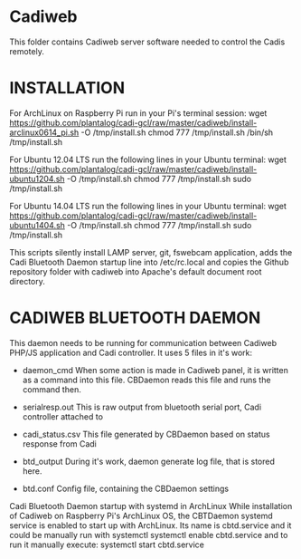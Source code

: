 Cadiweb
=======

This folder contains Cadiweb server software needed to control the Cadis remotely.

INSTALLATION
=============

For ArchLinux on Raspberry Pi run in your Pi's terminal session:
	wget https://github.com/plantalog/cadi-gcl/raw/master/cadiweb/install-arclinux0614_pi.sh -O /tmp/install.sh
	chmod 777 /tmp/install.sh
	/bin/sh /tmp/install.sh

For Ubuntu 12.04 LTS run the following lines in your Ubuntu terminal:
	wget https://github.com/plantalog/cadi-gcl/raw/master/cadiweb/install-ubuntu1204.sh -O /tmp/install.sh
	chmod 777 /tmp/install.sh
	sudo /tmp/install.sh

For Ubuntu 14.04 LTS run the following lines in your Ubuntu terminal:
	wget https://github.com/plantalog/cadi-gcl/raw/master/cadiweb/install-ubuntu1404.sh -O /tmp/install.sh
	chmod 777 /tmp/install.sh
	sudo /tmp/install.sh

This scripts silently install LAMP server, git, fswebcam application, adds the Cadi Bluetooth Daemon startup line into /etc/rc.local and copies the Github repository folder with cadiweb into Apache's default document root directory.



CADIWEB BLUETOOTH DAEMON
==========================
This daemon needs to be running for communication between Cadiweb PHP/JS application and Cadi controller.
It uses 5 files in it's work:
- daemon_cmd
	When some action is made in Cadiweb panel, it is written as a command into this file. CBDaemon reads this file and runs the command then.

- serialresp.out
	This is raw output from bluetooth serial port, Cadi controller attached to

- cadi_status.csv
	This file generated by CBDaemon based on status response from Cadi

- btd_output
	During it's work, daemon generate log file, that is stored here.

- btd.conf
	Config file, containing the CBDaemon settings

Cadi Bluetooth Daemon startup with systemd in ArchLinux
	While installation of Cadiweb on Raspberry Pi's ArchLinux OS, the CBTDaemon systemd service is enabled to start up with ArchLinux. Its name is cbtd.service and it could be manually run with systemctl
	systemctl enable cbtd.service
and to run it manually execute:
	systemctl start cbtd.service

